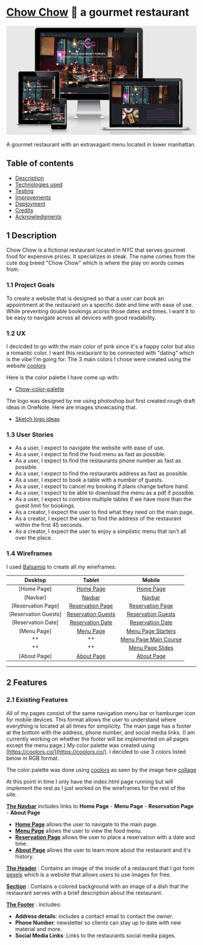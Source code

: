 # [Chow Chow](https://champion316.github.io/Gourmet-Chow/) 🍜 a gourmet restaurant
<img src="static/img/responsive-chow-image.jpg">

A gourmet restaurant with an extravagant menu located in lower manhattan. 

## Table of contents

- [Description](#1-description)
- [Technologies used](#3-technologies-used)
- [Testing](#4-testing)
- [Improvements](#5-improvements)
- [Deployment](#6-deployment)
- [Credits](#7-credits)
- [Acknowledgments](#8-acknowledgments)

## 1 Description 

Chow Chow is a fictional restaurant located in NYC that serves gourmet food for expensive prices. It specializes in steak. The name comes from the cute dog breed "Chow Chow" which is where the play on words comes from. 

### 1.1 Project Goals 

To create a website that is designed so that a user can book an appointment at the restaurant on a specific date and time with ease of use. While preventing double bookings acorss those dates and times. I want it to be easy to navigate across all devices with good readability. 

### 1.2 UX

I decicded to go with the main color of pink since it's a happy color but also a romantic color. I want this restaurant to be connected with "dating" which is the vibe I'm going for. The 3 main colors I chose were created using the website [coolors](https://coolors.co/)

Here is the color palette I have come up with:
- [Chow-color-palette](static/img/chow-color-palette.png) 

The logo was designed by me using photoshop but first created rough draft ideas in OneNote. Here are images showcasing that. 
- [Sketch logo ideas](static/img/chow-roughdraft-logos.jpg)

### 1.3 User Stories 

- As a user, I expect to navigate the website with ease of use.
- As a user, I expect to find the food menu as fast as possible.
- As a user, I expect to find the restaurants phone number as fast as possible. 
- As a user, I expect to find the restaurants address as fast as possible.
- As a user, I expect to book a table with a number of guests. 
- As a user, I expect to cancel my booking if plans change before hand. 
- As a user, I expect to be able to download the menu as a pdf if possible. 
- As a user, I expect to combine multiple tables if we have more than the guest limit for bookings.
- As a creator, I expect the user to find what they need on the main page.
- As a creator, I expect the user to find the address of the restaurant within the first 45 seconds.
- As a creator, I expect the user to enjoy a simplistic menu that isn't all over the place. 

### 1.4 Wireframes

I used [Balsamiq](https://balsamiq.com/) to create all my wireframes:

|    Desktop   |    Tablet    |    Mobile    |
|    :----:    |     :----:   |    :----:    |
|[Home Page]|[Home Page](static/img/tablet-main-page.png)|[Home Page](static/img/phone-main-page.png)|
|[Navbar]|[Navbar](static/img/tablet-navbar.png)|[Navbar](static/img/phone-navbar.png)|
|[Reservation Page]|[Reservation Page](static/img/tablet-reservation-page.png)|[Reservation Page](static/img/phone-reservation-page.png)|
|[Reservation Guests]|[Reservation Guests](static/img/tablet-reservation-guests.png)|[Reservation Guests](static/img/phone-reservation-guests.png)|
|[Reservation Date]|[Reservation Date](static/img/tablet-reservation-date.png)|[Reservation Date](static/img/phone-reservation-date.png)|
|[Menu Page]|[Menu Page](static/img/tablet-menu.png)|[Menu Page Starters](static/img/phone-menu-starters.png)|
|**|**|[Menu Page Main Course](static/img/phone-menu-maincourse.png)|
|**|**|[Menu Page Slides](static/img/phone-menu-slides.png)|
|[About Page]|[About Page](static/img/tablet-about.png)|[About Page](static/img/phone-about-page.png)|

----

##  2 Features 

### 2.1 Existing Features

All of my pages consist of the same navigation menu bar or hamburger icon for mobile devices. This format allows the user to understand where everything is located at all times for simplicity. The main page has a footer at the bottom with the address, phone number, and social media links. (I am currently working on whether the footer will be implemented on all pages except the menu page.) My color palette was created using [https://coolors.co/](https://coolors.co/). I decided to use 3 colors listed below in RGB format. 

The color palette was done using [coolors](https://coolors.co/) as seen by the image here [collage](static/img/chow-color-palette.png)


At this point in time I only have the index.html page running but will implement the rest as I just worked on the wireframes for the rest of the site. 

[**The Navbar**](static/img/phone-navbar.png) includes links to **Home Page** - **Menu Page** - **Reservation Page** - **About Page** 
- [**Home Page**](static/img/phone-main-page.png) allows the user to navigate to the main page.
- [**Menu Page**](static/img/phone-menu-maincourse.png) allows the user to view the food menu.
- [**Reservation Page**](static/img/phone-reservation-page.png) allows the user to place a reservation with a date and time.
- [**About Page**](static/img/phone-about-page.png) allows the user to learn more about the restaurant and it's history.

[**The Header**](static/img/phone-main-page.png) : Contains an image of the inside of a restaurant that I got form [pexels](https://www.pexels.com/photo/wine-glasses-on-table-tops-941861/) which is a website that allows users to use images for free. 

[**Section**](wireframes/phone-main-page.png) : Contains a colored background with an image of a dish that the restaurant serves with a brief description about the restaurant. 

[**The Footer**](wireframes/phone-main-page.png) : includes:

- **Address details**: includes a contact email to contact the owner.
- **Phone Number**: newsletter so clients can stay up to date with new material and more.
- **Social Media Links**: Links to the restaurants social media pages. 